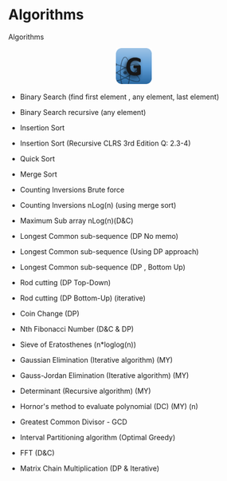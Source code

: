 # Algorithms
Algorithms

<p align="center">
  <a href="https://www.linkedin.com/in/guru-sarath-t-4ab648131/">
    <img 
src="https://github.com/gurusarath1/Snippets/blob/master/GitHubLogo_G_iconSize.png" 
alt="Guru Sarath T" width="72" height="72">
  </a>
</p>

- Binary Search (find first element , any element, last element) 

- Binary Search recursive (any element)

- Insertion Sort

- Insertion Sort (Recursive CLRS 3rd Edition Q: 2.3-4) 

- Quick Sort

- Merge Sort

- Counting Inversions Brute force

- Counting Inversions nLog(n) (using merge sort)

- Maximum Sub array nLog(n)(D&C)

- Longest Common sub-sequence (DP No memo)

- Longest Common sub-sequence (Using DP approach)

- Longest Common sub-sequence (DP , Bottom Up)

- Rod cutting (DP Top-Down) 

- Rod cutting (DP Bottom-Up) (iterative)

- Coin Change (DP)

- Nth Fibonacci Number (D&C & DP)

- Sieve of Eratosthenes (n*loglog(n))

- Gaussian Elimination (Iterative algorithm) (MY)

- Gauss-Jordan Elimination (Iterative algorithm) (MY)

- Determinant (Recursive algorithm) (MY)

- Hornor's method to evaluate polynomial (DC) (MY) (n) 

- Greatest Common Divisor - GCD

- Interval Partitioning algorithm (Optimal Greedy)

- FFT (D&C)

- Matrix Chain Multiplication (DP & Iterative)
